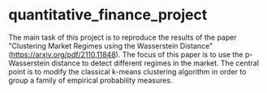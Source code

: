# quantitative_finance_project

The main task of this project is to reproduce the results of the paper "Clustering Market Regimes using the Wasserstein Distance" (https://arxiv.org/pdf/2110.11848). The focus of this paper is to use the p-Wasserstein distance to detect different regimes in the market. The central point is to modify the classical k-means clustering algorithm in order to group a family of empirical probability measures.
